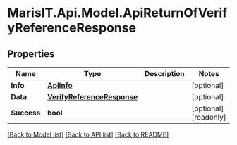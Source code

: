 
# MarisIT.Api.Model.ApiReturnOfVerifyReferenceResponse

## Properties

Name | Type | Description | Notes
------------ | ------------- | ------------- | -------------
**Info** | [**ApiInfo**](ApiInfo.md) |  | [optional] 
**Data** | [**VerifyReferenceResponse**](VerifyReferenceResponse.md) |  | [optional] 
**Success** | **bool** |  | [optional] [readonly] 

[[Back to Model list]](../README.md#documentation-for-models)
[[Back to API list]](../README.md#documentation-for-api-endpoints)
[[Back to README]](../README.md)


